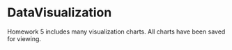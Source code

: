 # DataVisualization
Homework 5 includes many visualization charts.  All charts have been saved for viewing.  